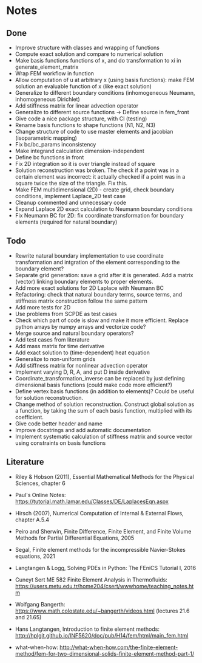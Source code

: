 # Notes

## Done

- Improve structure with classes and wrapping of functions
- Compute exact solution and compare to numerical solution
- Make basis functions functions of x, and do transformation to xi in generate_element_matrix
- Wrap FEM workflow in function 
- Allow computation of u at arbitrary x (using basis functions):  make FEM solution an evaluable function of x (like exact solution)
- Generalize to different boundary conditions (inhomogeneous Neumann, inhomogeneous Dirichlet)
- Add stiffness matrix for linear advection operator
- Generalize to different source functions -> Define source in fem_front
- Give code a nice package structure, with CI (testing)
- Rename basis functions to shape functions (N1, N2, N3)
- Change structure of code to use master elements and jacobian (isoparametric mapping)
- Fix bc/bc_params inconsistency
- Make integrand calculation dimension-independent
- Define bc functions in front
- Fix 2D integration so it is over triangle instead of square
- Solution reconstruction was broken. The check if a point was in a certain element was incorrect: it actually checked if a point was in a square twice the size of the triangle. Fix this.
- Make FEM multidimensional (2D) - create grid, check boundary conditions, implement Laplace_2D test case
- Cleanup commented and unnecessary code
- Expand Laplace 2D exact calculation to Neumann boundary conditions
- Fix Neumann BC for 2D: fix coordinate transformation for boundary elements (required for natural boundary)

## Todo
   
- Rewrite natural boundary implementation to use coordinate transformation and intgration of the element corresponding to the boundary element?
- Separate grid generation: save a grid after it is generated. Add a matrix (vector) linking boundary elements to proper elements.
- Add more exact solutions for 2D Laplace with Neumann BC
- Refactoring: check that natural boundary terms, source terms, and stiffness matrix construction follow the same pattern
- Add more tests for 2D
- Use problems from SCPDE as test cases
- Check which part of code is slow and make it more efficient. Replace python arrays by numpy arrays and vectorize code?
- Merge source and natural boundary operators?
- Add test cases from literature
- Add mass matrix for time derivative
- Add exact solution to (time-dependent) heat equation
- Generalize to non-uniform grids 
- Add stiffness matrix for nonlinear advection operator
- Implement varying D, R, A, and put D inside derivative
- Coordinate_transformation_inverse can be replaced by just defining dimensional basis functions (could make code more efficient?)
- Define vertex basis functions (in addition to elements)? Could be useful for solution reconstruction.
- Change method of solution reconstruction. Construct global solution as a function, by taking the sum of each basis function, multiplied with its coefficient. 
- Give code better header and name
- Improve docstrings and add automatic documentation 
- Implement systematic calculation of stiffness matrix and source vector using constraints on basis functions

## Literature

- Riley & Hobson (2011), Essential Mathematical Methods for the Physical Sciences, chapter 6 
- Paul's Online Notes: https://tutorial.math.lamar.edu/Classes/DE/LaplacesEqn.aspx
 
- Hirsch (2007), Numerical Computation of Internal & External Flows, chapter A.5.4
- Peiro and Sherwin, Finite Difference, Finite Element, and Finite Volume Methods for Partial Differential Equations, 2005
- Segal, Finite element methods for the incompressible Navier-Stokes equations, 2021
- Langtangen & Logg, Solving PDEs in Python: The FEniCS Tutorial I, 2016
  
- Cuneyt Sert ME 582 Finite Element Analysis in Thermofluids: https://users.metu.edu.tr/home204/csert/wwwhome/teaching_notes.htm
- Wolfgang Bangerth: https://www.math.colostate.edu/~bangerth/videos.html (lectures 21.6 and 21.65) 
- Hans Langtangen, Introduction to finite element methods: http://hplgit.github.io/INF5620/doc/pub/H14/fem/html/main_fem.html
- what-when-how: http://what-when-how.com/the-finite-element-method/fem-for-two-dimensional-solids-finite-element-method-part-1/
